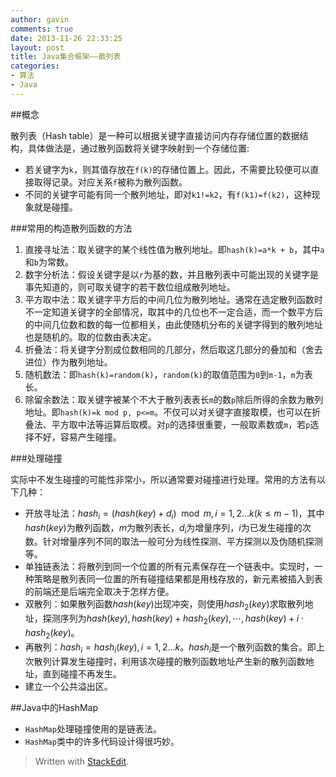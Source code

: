 ```yaml
---
author: gavin
comments: true
date: 2013-11-26 22:33:25
layout: post
title: Java集合框架——散列表
categories:
- 算法
- Java
---
```


##概念

散列表（Hash table）是一种可以根据关键字直接访问内存存储位置的数据结构，具体做法是，通过散列函数将关键字映射到一个存储位置:

* 若关键字为`k`，则其值存放在`f(k)`的存储位置上。因此，不需要比较便可以直接取得记录。对应关系`f`被称为散列函数。
* 不同的关键字可能有同一个散列地址，即对`k1!=k2`，有`f(k1)=f(k2)`，这种现象就是碰撞。

###常用的构造散列函数的方法

1. 直接寻址法：取关键字的某个线性值为散列地址。即`hash(k)=a*k + b`，其中`a`和`b`为常数。
2. 数字分析法：假设关键字是以`r`为基的数，并且散列表中可能出现的关键字是事先知道的，则可取关键字的若干数位组成散列地址。
3. 平方取中法：取关键字平方后的中间几位为散列地址。通常在选定散列函数时不一定知道关键字的全部情况，取其中的几位也不一定合适，而一个数平方后的中间几位数和数的每一位都相关，由此使随机分布的关键字得到的散列地址也是随机的。取的位数由表决定。
4. 折叠法：将关键字分割成位数相同的几部分，然后取这几部分的叠加和（舍去进位）作为散列地址。
5. 随机数法：即`hash(k)=random(k)`，`random(k)`的取值范围为`0`到`m-1`，`m`为表长。
6. 除留余数法：取关键字被某个不大于散列表表长`m`的数`p`除后所得的余数为散列地址。即`hash(k)=k mod p, p<=m`。不仅可以对关键字直接取模，也可以在折叠法、平方取中法等运算后取模。对`p`的选择很重要，一般取素数或`m`，若`p`选择不好，容易产生碰撞。

###处理碰撞

实际中不发生碰撞的可能性非常小，所以通常要对碰撞进行处理。常用的方法有以下几种：

* 开放寻址法：$hash _i=(hash(key)+d _i) \mod m,i=1,2\dots k(k\le m-1)$，其中$hash(key)$为散列函数，$m$为散列表长，$d _i$为增量序列，$i$为已发生碰撞的次数。针对增量序列不同的取法一般可分为线性探测、平方探测以及伪随机探测等。
* 单独链表法：将散列到同一个位置的所有元素保存在一个链表中。实现时，一种策略是散列表同一位置的所有碰撞结果都是用栈存放的，新元素被插入到表的前端还是后端完全取决于怎样方便。
* 双散列：如果散列函数$hash(key)$出现冲突，则使用$hash _2(key)$求取散列地址，探测序列为$hash(key),hash(key)+hash _2(key),\cdots,hash(key)+i\cdot hash _2(key)$。
* 再散列：$hash _i=hash _i(key),i=1,2\dots k$。$hash _i$是一个散列函数的集合。即上次散列计算发生碰撞时，利用该次碰撞的散列函数地址产生新的散列函数地址，直到碰撞不再发生。
* 建立一个公共溢出区。

##Java中的HashMap

* `HashMap`处理碰撞使用的是链表法。
* `HashMap`类中的许多代码设计得很巧妙。

> Written with [StackEdit](https://stackedit.io/).
